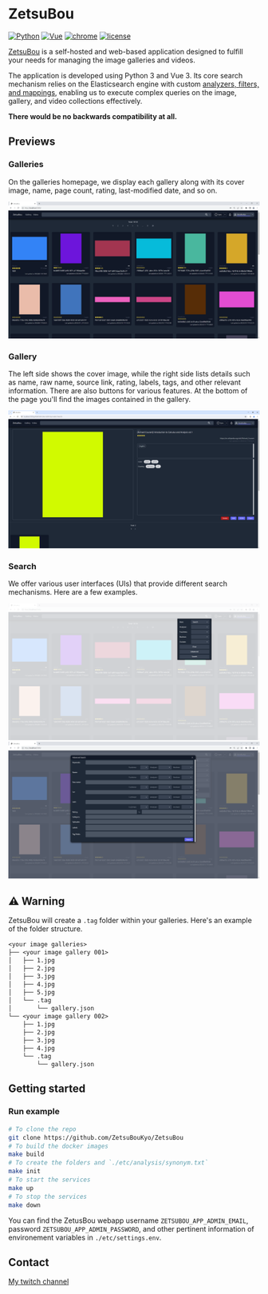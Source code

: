 # ZetsuBou

[![Python](https://img.shields.io/badge/Python-3.8-yellow.svg)](https://www.python.org/downloads/release/python-3811/)
[![Vue](https://img.shields.io/badge/Vue-3.3.4-yellow.svg)](https://v3.vuejs.org/)
[![chrome](https://img.shields.io/badge/Chrome-115.0.5790.99-yellow.svg)](https://www.google.com/intl/en_us/chrome/)
[![license](https://img.shields.io/badge/License-MIT-yellow.svg)](https://www.google.com/intl/en_us/chrome/)

[ZetsuBou](https://zetsuboukyo.github.io/) is a self-hosted and web-based application designed to fulfill your needs for
managing the image galleries and videos.

The application is developed using Python 3 and Vue 3. Its core search mechanism relies on the Elasticsearch engine with
custom [analyzers, filters, and mappings](back/init/async_elasticsearch.py), enabling us to execute complex queries on
the image, gallery, and video collections effectively.

**There would be no backwards compatibility at all.**

## Previews

### Galleries

On the galleries homepage, we display each gallery along with its cover image, name, page count, rating, last-modified
date, and so on.

![demo image](docs/assets/example/preview-galleries.png)

### Gallery

The left side shows the cover image, while the right side lists details such as name, raw name, source link, rating,
labels, tags, and other relevant information. There are also buttons for various features. At the bottom of the page
you'll find the images contained in the gallery.

![demo image](docs/assets/example/preview-gallery.png)

### Search

We offer various user interfaces (UIs) that provide different search mechanisms. Here are a few examples.

![demo image](docs/assets/user-notes/searching/search-2.png)
![demo image](docs/assets/user-notes/searching/search-3-2.png)

## ⚠️ Warning

ZetsuBou will create a `.tag` folder within your galleries. Here's an example of the folder structure.

```text
<your image galleries>
├── <your image gallery 001>
│   ├── 1.jpg
│   ├── 2.jpg
│   ├── 3.jpg
│   ├── 4.jpg
│   ├── 5.jpg
│   └── .tag
│       └── gallery.json
└── <your image gallery 002>
    ├── 1.jpg
    ├── 2.jpg
    ├── 3.jpg
    ├── 4.jpg
    └── .tag
        └── gallery.json
```

## Getting started

### Run example

```bash
# To clone the repo
git clone https://github.com/ZetsuBouKyo/ZetsuBou
# To build the docker images
make build
# To create the folders and `./etc/analysis/synonym.txt`
make init
# To start the services
make up
# To stop the services
make down
```

You can find the ZetusBou webapp username `ZETSUBOU_APP_ADMIN_EMAIL`, password `ZETSUBOU_APP_ADMIN_PASSWORD`, and other
pertinent information of environement variables in `./etc/settings.env`.

## Contact

[My twitch channel](https://www.twitch.tv/zetsuboukyo)

